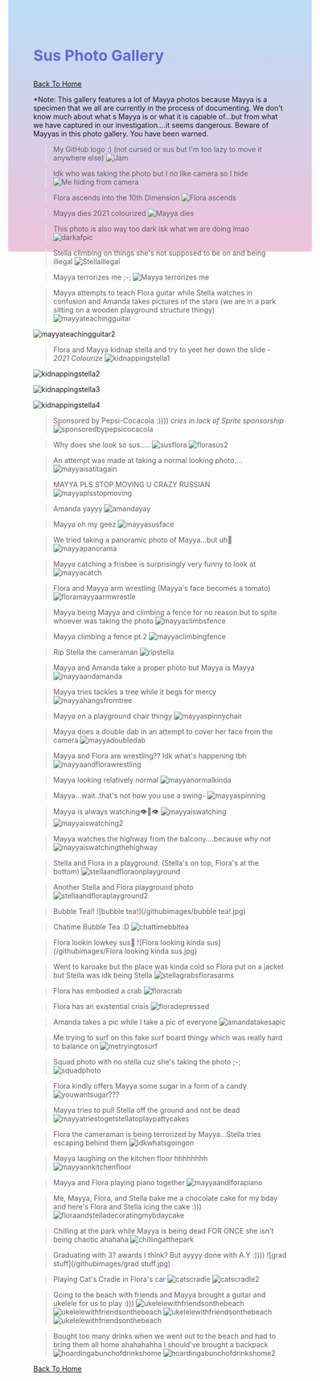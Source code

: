  <head>
<style>
body {
    height: 400px;
    background: linear-gradient(to bottom, #bbddf7 0%, #eec3da 100%)
}
</style>
</head>

<h1 style="font-size:30px;"><p style="color:#6666db;">Sus Photo Gallery</p></h1>

[Back To Home](/index.md)

*Note: This gallery features a lot of Mayya photos because Mayya is a specimen that we all are currently in the process of documenting. We don't know much about what s Mayya is or what it is capable of...but from what we have captured in our investigation....it seems dangerous. Beware of Mayyas in this photo gallery. You have been warned. 

>My GitHub logo :) (not cursed or sus but I'm too lazy to move it anywhere else)
![Jam](https://jqiao6835.github.io/Qiaowo.github.io/images/jam%20fluffly%20black%20cape%20(2).png)

>Idk who was taking the photo but I no like camera so I hide
![Me hiding from camera](/githubimages/I_hide.jpg)

>Flora ascends into the 10th Dimension
![Flora ascends](/githubimages/Flora_ascends.jpg)

>Mayya dies 2021 colourized
![Mayya dies](/githubimages/mayyas_ded.jpg)

>This photo is also way too dark isk what we are doing lmao
![darkafpic](/githubimages/darkafpic.jpg)

>Stella climbing on things she's not supposed to be on and being illegal
![Stellaillegal](/githubimages/Stellaillegal.jpg)

>Mayya terrorizes me ;-;
![Mayya terrorizes me](/githubimages/mayyaterrorizesme.jpg)

>Mayya attempts to teach Flora guitar while Stella watches in confusion and Amanda takes pictures of the stars (we are in a park sitting on a wooden playground structure thingy)
![mayyateachingguitar](/githubimages/mayyateachingguitar.jpg)

![mayyateachingguitar2](/githubimages/mayyateachingguitar2.jpg)

>Flora and Mayya kidnap stella and try to yeet her down the slide - *2021 Colourize*
![kidnappingstella1](/githubimages/kidnappingstella1.jpg)

![kidnappingstella2](/githubimages/kidnappingstella2.jpg)

![kidnappingstella3](/githubimages/kidnappingstella3.jpg)

![kidnappingstella4](/githubimages/kidnappingstella4.jpg)

>Sponsored by Pepsi-Cocacola :)))) *cries in lack of Sprite sponsorship*
![sponsoredbypepsicocacola](/githubimages/sponsoredbypepsicocacola.jpg)

>Why does she look so sus.....
![susflora](/githubimages/susflora.jpg)
![florasus2](/githubimages/florasus2.jpg)

>An attempt was made at taking a normal looking photo....
![mayyaisatitagain](/githubimages/mayyaisatitagain.jpg)

>MAYYA PLS STOP MOVING U CRAZY RUSSIAN
![mayyaplsstopmoving](/githubimages/mayyaplsstopmoving.jpg)

>Amanda yayyy
![amandayay](/githubimages/amandayay.jpg)

>Mayya oh my geez
![mayyasusface](/githubimages/mayyasusface.jpg)

>We tried taking a panoramic photo of Mayya...but uh🙂
![mayyapanorama](/githubimages/mayyapanorama.jpg)

>Mayya catching a frisbee is surprisingly very funny to look at
![mayyacatch](/githubimages/mayyacatch.jpg)

>Flora and Mayya arm wrestling (Mayya's face becomes a tomato)
![floramayyaarmwrestle](/githubimages/floramayyaarmwrestle.jpg)

>Mayya being Mayya and climbing a fence for no reason but to spite whoever was taking the photo
![mayyaclimbsfence](/githubimages/mayyaclimbsfence.jpg)

>Mayya climbing a fence pt.2
![mayyaclimbingfence](/githubimages/mayyaclimbingfence.jpg)

>Rip Stella the cameraman
![ripstella](/githubimages/ripstella.jpg)

>Mayya and Amanda take a proper photo but Mayya is Mayya
![mayyaandamanda](/githubimages/mayyaandamanda.jpg)

>Mayya tries tackles a tree while it begs for mercy
![mayyahangsfromtree](/githubimages/mayyahangsfromtree.jpg)

>Mayya on a playground chair thingy
![mayyaspinnychair](/githubimages/mayyaspinnychair.jpg)

>Mayya does a double dab in an attempt to cover her face from the camera
![mayyadoubledab](/githubimages/mayyadoubledab.jpg)

>Mayya and Flora are wrestling?? Idk what's happening tbh
![mayyaandflorawrestling](/githubimages/mayyaandflorawrestling.jpg)

>Mayya looking relatively normal
![mayyanormalkinda](/githubimages/mayyanormalkinda.jpg)

>Mayya...wait..that's not how you use a swing-
![mayyaspinning](/githubimages/mayyaspinning.gif)

>Mayya is always watching👁️👄👁️
![mayyaiswatching](/githubimages/mayyaiswatching.jpg)
![mayyaiswatching2](/githubimages/mayyaiswatching2.jpg)

>Mayya watches the highway from the balcony....because why not
![mayyaiswatchingthehighway](/githubimages/mayyaiswatchingthehighway.jpg)

>Stella and Flora in a playground. (Stella's on top, Flora's at the bottom)
![stellaandfloraonplayground](/githubimages/stellaandfloraonplayground.jpg)

>Another Stella and Flora playground photo
![stellaandfloraplayground2](/githubimages/stellaandfloraplayground2.jpg)

>Bubble Tea!!
![bubble tea!](/githubimages/bubble tea!.jpg)

>Chatime Bubble Tea :D
![chattimebbltea](/githubimages/chattimebbltea.jpg)

>Flora lookin lowkey sus👀
![Flora looking kinda sus](/githubimages/Flora looking kinda sus.jpg)

>Went to karoake but the place was kinda cold so Flora put on a jacket but Stella was idk being Stella
![stellagrabsflorasarms](/githubimages/stellagrabsflorasarms.jpg)

>Flora has embodied a crab
![floracrab](/githubimages/floracrab.jpg)

>Flora has an existential crisis
![floradepressed](/githubimages/floradepressed.jpg)

>Amanda takes a pic while I take a pic of everyone
![amandatakesapic](/githubimages/amandatakesapic.jpg)

>Me trying to surf on this fake surf board thingy which was really hard to balance on
![metryingtosurf](/githubimages/metryingtosurf.jpg)

>Squad photo with no stella cuz she's taking the photo ;-;
![squadphoto](/githubimages/squadphoto.jpg)

>Flora kindly offers Mayya some sugar in a form of a candy
![youwantsugar???](/githubimages/youwantsugar.jpg)

>Mayya tries to pull Stella off the ground and not be dead
![mayyatriestogetstellatoplaypattycakes](/githubimages/mayyatriestogetstellatoplaypattycakes.jpg)

>Flora the cameraman is being terrorized by Mayya...Stella tries escaping behind them
![idkwhatsgoingon](/githubimages/idkwhatsgoingon.jpg)

>Mayya laughing on the kitchen floor hhhhhhhh
![mayyaonkitchenfloor](/githubimages/mayyaonkitchenfloor.jpg)

>Mayya and Flora playing piano together
![mayyaandlforapiano](/githubimages/mayyaandlforapiano.jpg)

>Me, Mayya, Flora, and Stella bake me a chocolate cake for my bday and here's Flora and Stella icing the cake :)))
![floraandstelladecoratingmybdaycake](/githubimages/floraandstelladecoratingmybdaycake.jpg)

>Chilling at the park while Mayya is being dead FOR ONCE she isn't being chaotic ahahaha
![chillingatthepark](/githubimages/chillingatthepark.jpg)

>Graduating with 3? awards I think? But ayyyy done with A.Y :))))
![grad stuff](/githubimages/grad stuff.jpg)

>Playing Cat's Cradle in Flora's car
![catscradle](/githubimages/catscradle.jpg)
![catscradle2](/githubimages/catscradle2.jpg)

>Going to the beach with friends and Mayya brought a guitar and ukelele for us to play :)))
![ukelelewithfriendsonthebeach](/githubimages/ukelelewithfriendsonthebeach.jpg)
![ukelelewithfriendsonthebeach](/githubimages/ukelelewithfriendsonthebeach.jpg)
![ukelelewithfriendsonthebeach](/githubimages/ukelelewithfriendsonthebeach.jpg)
![ukelelewithfriendsonthebeach](/githubimages/ukelelewithfriendsonthebeach.jpg)

>Bought too many drinks when we went out to the beach and had to bring them all home ahahahahha I should've brought a backpack
![hoardingabunchofdrinkshome](/githubimages/hoardingabunchofdrinkshome.jpg)
![hoardingabunchofdrinkshome2](/githubimages/hoardingabunchofdrinkshome2.jpg)



[Back To Home](/index.md)